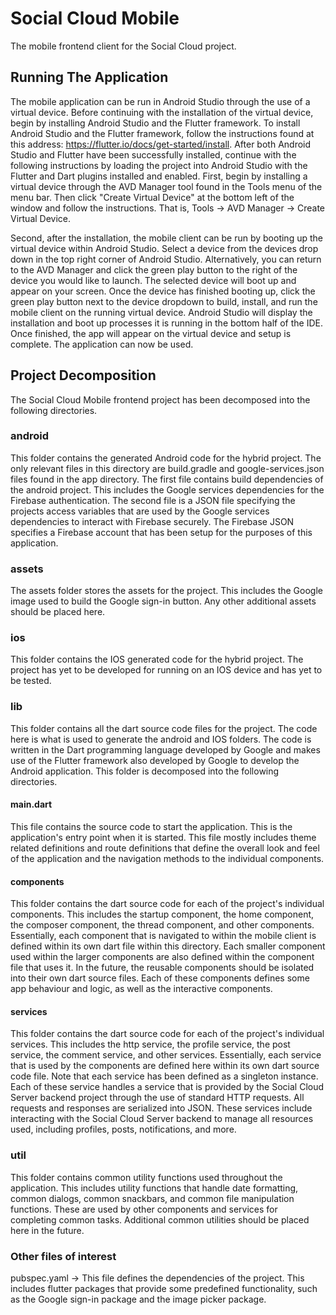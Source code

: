 # Social Cloud Mobile

The mobile frontend client for the Social Cloud project.

## Running The Application

The mobile application can be run in Android Studio through the use of a virtual device.
Before continuing with the installation of the virtual device, begin by installing Android
Studio and the Flutter framework. To install Android Studio and the Flutter framework,
follow the instructions found at this address: https://flutter.io/docs/get-started/install.
After both Android Studio and Flutter have been successfully installed, continue with
the following instructions by loading the project into Android Studio with the Flutter and
Dart plugins installed and enabled. First, begin by installing a virtual device through the
AVD Manager tool found in the Tools menu of the menu bar. Then click "Create Virtual Device"
at the bottom left of the window and follow the instructions. That is, Tools -> AVD Manager
-> Create Virtual Device.

Second, after the installation, the mobile client can be run by booting up the virtual
device within Android Studio. Select a device from the devices drop down in the top right
corner of Android Studio. Alternatively, you can return to the AVD Manager and click the
green play button to the right of the device you would like to launch. The selected device
will boot up and appear on your screen. Once the device has finished booting up, click the
green play button next to the device dropdown to build, install, and run the mobile client
on the running virtual device. Android Studio will display the installation and boot up
processes it is running in the bottom half of the IDE. Once finished, the app will appear
on the virtual device and setup is complete. The application can now be used.

## Project Decomposition

The Social Cloud Mobile frontend project has been decomposed into the following directories.

### android

This folder contains the generated Android code for the hybrid project. The only
relevant files in this directory are build.gradle and google-services.json files found in
the app directory. The first file contains build dependencies of the android project. This
includes the Google services dependencies for the Firebase authentication. The second file
is a JSON file specifying the projects access variables that are used by the Google services
dependencies to interact with Firebase securely. The Firebase JSON specifies a Firebase
account that has been setup for the purposes of this application.

### assets

The assets folder stores the assets for the project. This includes the Google image used
to build the Google sign-in button. Any other additional assets should be placed here.

### ios

This folder contains the IOS generated code for the hybrid project. The project has yet
to be developed for running on an IOS device and has yet to be tested.

### lib

This folder contains all the dart source code files for the project. The code here is what is
used to generate the android and IOS folders. The code is written in the Dart programming
language developed by Google and makes use of the Flutter framework also developed by Google
to develop the Android application. This folder is decomposed into the following directories.

#### main.dart

This file contains the source code to start the application. This is the application's entry
point when it is started. This file mostly includes theme related definitions and route
definitions that define the overall look and feel of the application and the navigation methods
to the individual components.

#### components

This folder contains the dart source code for each of the project's individual components. This
includes the startup component, the home component, the composer component, the thread component,
and other components. Essentially, each component that is navigated to within the mobile client is
defined within its own dart file within this directory. Each smaller component used within the
larger components are also defined within the component file that uses it. In the future, the
reusable components should be isolated into their own dart source files. Each of these components
defines some app behaviour and logic, as well as the interactive components.

#### services

This folder contains the dart source code for each of the project's individual services. This
includes the http service, the profile service, the post service, the comment service, and other
services. Essentially, each service that is used by the components are defined here within its
own dart source code file. Note that each service has been defined as a singleton instance. Each
of these service handles a service that is provided by the Social Cloud Server backend project
through the use of standard HTTP requests. All requests and responses are serialized into JSON.
These services include interacting with the Social Cloud Server backend to manage all resources
used, including profiles, posts, notifications, and more.

### util

This folder contains common utility functions used throughout the application. This includes
utility functions that handle date formatting, common dialogs, common snackbars, and common
file manipulation functions. These are used by other components and services for completing
common tasks. Additional common utilities should be placed here in the future.

### Other files of interest

pubspec.yaml
    -> This file defines the dependencies of the project. This includes flutter packages that
       provide some predefined functionality, such as the Google sign-in package and the image
       picker package.
